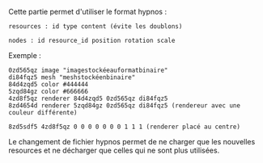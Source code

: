 Cette partie permet d'utiliser le format hypnos :

```
resources : id type content (évite les doublons)

nodes : id resource_id position rotation scale
```

Exemple :

```hypnos
0zd565qz image "imagestockéeauformatbinaire"
di84fqz5 mesh "meshstockéenbinaire"
84d4zqd5 color #444444
5zqd84gz color #666666
4zd8f5qz renderer 84d4zqd5 0zd565qz di84fqz5
8zd4654d renderer 5zqd84gz 0zd565qz di84fqz5 (rendereur avec une couleur différente)

8zd5sdf5 4zd8f5qz 0 0 0 0 0 0 0 1 1 1 (renderer placé au centre)
```

Le changement de fichier hypnos permet de ne charger que les nouvelles resources et ne décharger que celles qui ne sont plus utilisées.